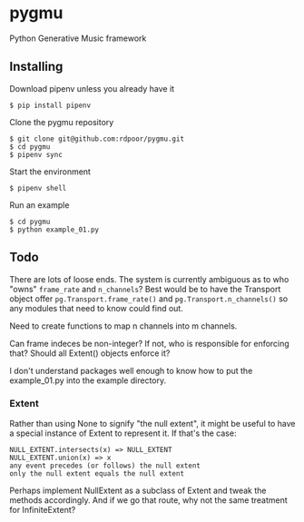 # pygmu
Python  Generative Music framework

## Installing

Download pipenv unless you already have it

    $ pip install pipenv

Clone the pygmu repository

    $ git clone git@github.com:rdpoor/pygmu.git
    $ cd pygmu
    $ pipenv sync

Start the environment

    $ pipenv shell

Run an example

    $ cd pygmu
    $ python example_01.py

## Todo

There are lots of loose ends. The system is currently ambiguous as to who "owns"
`frame_rate` and `n_channels`?  Best would be to have the Transport object offer
`pg.Transport.frame_rate()` and `pg.Transport.n_channels()` so any modules that
need to know could find out.

Need to create functions to map n channels into m channels.

Can frame indeces be non-integer?  If not, who is responsible for enforcing
that?  Should all Extent() objects enforce it?

I don't understand packages well enough to know how to put the
example_01.py into the example directory.

### Extent

Rather than using None to signify "the null extent", it might be useful to have
a special instance of Extent to represent it.  If that's the case:

    NULL_EXTENT.intersects(x) => NULL_EXTENT
    NULL_EXTENT.union(x) => x
    any event precedes (or follows) the null extent
    only the null extent equals the null extent

Perhaps implement NullExtent as a subclass of Extent and tweak the methods
accordingly.  And if we go that route, why not the same treatment for
InfiniteExtent?
